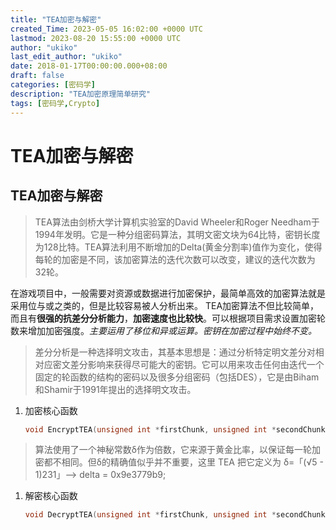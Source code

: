 ```yaml
---
title: "TEA加密与解密"
created_Time: 2023-05-05 16:02:00 +0000 UTC
lastmod: 2023-08-20 15:55:00 +0000 UTC
author: "ukiko"
last_edit_author: "ukiko"
date: 2018-01-17T00:00:00.000+08:00
draft: false
categories: [密码学]
description: "TEA加密原理简单研究"
tags: [密码学,Crypto]
---
```


# TEA加密与解密

## TEA加密与解密

> TEA算法由剑桥大学计算机实验室的David Wheeler和Roger Needham于1994年发明。它是一种分组密码算法，其明文密文块为64比特，密钥长度为128比特。TEA算法利用不断增加的Delta(黄金分割率)值作为变化，使得每轮的加密是不同，该加密算法的迭代次数可以改变，建议的迭代次数为32轮。

在游戏项目中，一般需要对资源或数据进行加密保护，最简单高效的加密算法就是采用位与或之类的，但是比较容易被人分析出来。 TEA加密算法不但比较简单，而且有**很强的抗差分分析能力**，**加密速度也比较快**。可以根据项目需求设置加密轮数来增加加密强度。*主要运用了移位和异或运算。密钥在加密过程中始终不变。*

> 差分分析是一种选择明文攻击，其基本思想是：通过分析特定明文差分对相对应密文差分影响来获得尽可能大的密钥。它可以用来攻击任何由迭代一个固定的轮函数的结构的密码以及很多分组密码（包括DES），它是由Biham和Shamir于1991年提出的选择明文攻击。

1. 加密核心函数

	```c++
	void EncryptTEA(unsigned int *firstChunk, unsigned int *secondChunk, unsigned int* key){    unsigned int y = *firstChunk;    unsigned int z = *secondChunk;    unsigned int sum = 0;    unsigned int delta = 0x9e3779b9;    for (int i = 0; i < 8; i++)  //8轮运算(需要对应下面的解密核心函数的轮数一样)    {        sum += delta;        y += ((z << 4) + key[0]) ^ (z + sum) ^ ((z >> 5) + key[1]);        z += ((y << 4) + key[2]) ^ (y + sum) ^ ((y >> 5) + key[3]);    }    *firstChunk = y;    *secondChunk = z;}
	```



> 算法使用了一个神秘常数δ作为倍数，它来源于黄金比率，以保证每一轮加密都不相同。但δ的精确值似乎并不重要，这里 TEA 把它定义为 δ=「(√5 - 1)231」–> delta = 0x9e3779b9;

1. 解密核心函数

	```c++
	void DecryptTEA(unsigned int *firstChunk, unsigned int *secondChunk, unsigned int* key){    unsigned int  sum = 0;    unsigned int  y = *firstChunk;    unsigned int  z = *secondChunk;    unsigned int  delta = 0x9e3779b9;    sum = delta << 3; //32轮运算，所以是2的5次方；16轮运算，所以是2的4次方；8轮运算，所以是2的3次方    for (int i = 0; i < 8; i++) //8轮运算    {        z -= (y << 4) + key[2] ^ y + sum ^ (y >> 5) + key[3];        y -= (z << 4) + key[0] ^ z + sum ^ (z >> 5) + key[1];        sum -= delta;    }    *firstChunk = y;    *secondChunk = z;}
	```

	





